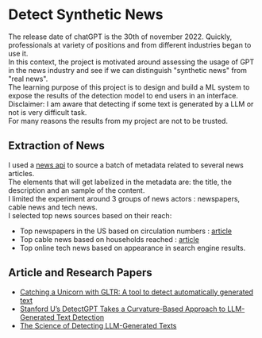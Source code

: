 # Detect Synthetic News

The release date of chatGPT is the 30th of november 2022. Quickly, professionals at variety of positions and from different industries began to use it.    
In this context, the project is motivated around assessing the usage of GPT in the news industry and see if we can distinguish "synthetic news" from "real news".  
The learning purpose of this project is to design and build a ML system to expose the results of the detection model to end users in an interface. 
Disclaimer: I am aware that detecting if some text is generated by a LLM or not is very difficult task.  
For many reasons the results from my project are not to be trusted. 

## Extraction of News  
I used a [news api](https://newsapi.org/) to source a batch of metadata related to several news articles.  
The elements that will get labelized in the metadata are:  the title, the description and an sample of the content.   
I limited the experiment around 3 groups of news actors : newspapers, cable news and tech news.  
I selected top news sources based on their reach:
- Top newspapers in the US based on circulation numbers : [article](https://en.wikipedia.org/wiki/List_of_newspapers_in_the_United_States)   
- Top cable news based on households reached : [article](https://en.wikipedia.org/wiki/United_States_cable_news)  
- Top online tech news based on appearance in search engine results.   


## Article and Research Papers
- [Catching a Unicorn with GLTR: A tool to detect automatically generated text](http://gltr.io/)
- [Stanford U’s DetectGPT Takes a Curvature-Based Approach to LLM-Generated Text Detection](https://syncedreview.com/2023/02/01/stanford-us-detectgpt-takes-a-curvature-based-approach-to-llm-generated-text-detection/)
- [The Science of Detecting LLM-Generated Texts](https://arxiv.org/pdf/2303.07205.pdf)
